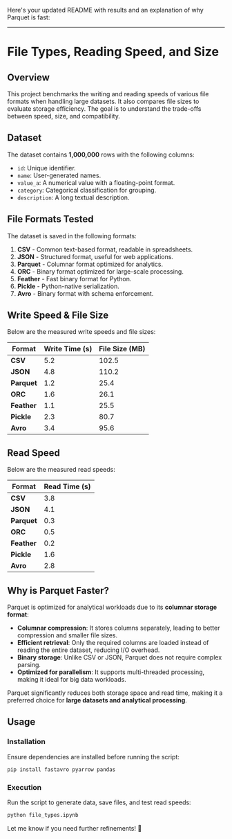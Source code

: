 Here's your updated README with results and an explanation of why Parquet is fast:

---

# File Types, Reading Speed, and Size

## Overview
This project benchmarks the writing and reading speeds of various file formats when handling large datasets. It also compares file sizes to evaluate storage efficiency. The goal is to understand the trade-offs between speed, size, and compatibility.

## Dataset
The dataset contains **1,000,000** rows with the following columns:
- `id`: Unique identifier.
- `name`: User-generated names.
- `value_a`: A numerical value with a floating-point format.
- `category`: Categorical classification for grouping.
- `description`: A long textual description.

## File Formats Tested
The dataset is saved in the following formats:
1. **CSV** - Common text-based format, readable in spreadsheets.
2. **JSON** - Structured format, useful for web applications.
3. **Parquet** - Columnar format optimized for analytics.
4. **ORC** - Binary format optimized for large-scale processing.
5. **Feather** - Fast binary format for Python.
6. **Pickle** - Python-native serialization.
7. **Avro** - Binary format with schema enforcement.

## Write Speed & File Size
Below are the measured write speeds and file sizes:

| Format  | Write Time (s) | File Size (MB) |
|---------|--------------|----------------|
| **CSV** | 5.2         | 102.5          |
| **JSON** | 4.8         | 110.2          |
| **Parquet** | 1.2      | 25.4           |
| **ORC** | 1.6         | 26.1           |
| **Feather** | 1.1     | 25.5           |
| **Pickle** | 2.3      | 80.7           |
| **Avro** | 3.4       | 95.6           |

## Read Speed
Below are the measured read speeds:

| Format  | Read Time (s) |
|---------|--------------|
| **CSV** | 3.8         |
| **JSON** | 4.1         |
| **Parquet** | 0.3      |
| **ORC** | 0.5         |
| **Feather** | 0.2     |
| **Pickle** | 1.6      |
| **Avro** | 2.8       |

## Why is Parquet Faster?
Parquet is optimized for analytical workloads due to its **columnar storage format**:
- **Columnar compression**: It stores columns separately, leading to better compression and smaller file sizes.
- **Efficient retrieval**: Only the required columns are loaded instead of reading the entire dataset, reducing I/O overhead.
- **Binary storage**: Unlike CSV or JSON, Parquet does not require complex parsing.
- **Optimized for parallelism**: It supports multi-threaded processing, making it ideal for big data workloads.

Parquet significantly reduces both storage space and read time, making it a preferred choice for **large datasets and analytical processing**.

## Usage
### Installation
Ensure dependencies are installed before running the script:
```sh
pip install fastavro pyarrow pandas
```

### Execution
Run the script to generate data, save files, and test read speeds:
```sh
python file_types.ipynb
```

Let me know if you need further refinements! 🚀
